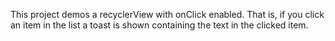 This project demos a recyclerView with onClick enabled. That is, if you click an item in the list a toast is shown containing the text in the clicked item.  